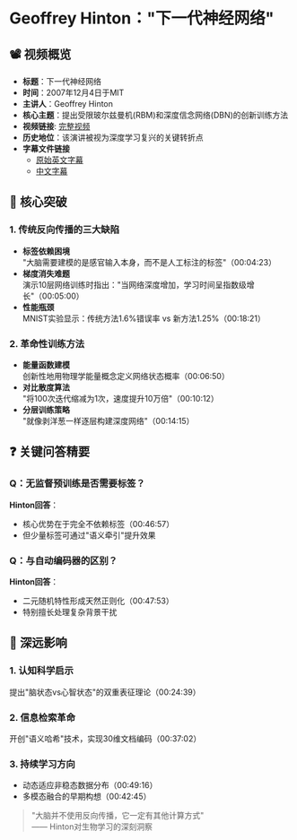 # Geoffrey Hinton："下一代神经网络"

## 📽️ 视频概览
- **标题**：下一代神经网络
- **时间**：2007年12月4日于MIT
- **主讲人**：Geoffrey Hinton
- **核心主题**：提出受限玻尔兹曼机(RBM)和深度信念网络(DBN)的创新训练方法
- **视频链接**: [完整视频](https://www.youtube.com/watch?v=AyzOUbkUf3M&t=2205s)
- **历史地位**：该演讲被视为深度学习复兴的关键转折点
- **字幕文件链接**
  - [原始英文字幕](srt/20071204_The_Next_Generation_of_Neural_Networks.txt)
  - [中文字幕](srt/20071204_The_Next_Generation_of_Neural_Networks_Chinese.txt)

## 🎯 核心突破

### 1. 传统反向传播的三大缺陷
- **标签依赖困境**  
  "大脑需要建模的是感官输入本身，而不是人工标注的标签"（00:04:23）
- **梯度消失难题**  
  演示10层网络训练时指出："当网络深度增加，学习时间呈指数级增长"（00:05:00）
- **性能瓶颈**  
  MNIST实验显示：传统方法1.6%错误率 vs 新方法1.25%（00:18:21）

### 2. 革命性训练方法
- **能量函数建模**  
  创新性地用物理学能量概念定义网络状态概率（00:06:50）
- **对比散度算法**  
  "将100次迭代缩减为1次，速度提升10万倍"（00:10:12）
- **分层训练策略**  
  "就像剥洋葱一样逐层构建深度网络"（00:14:15）

## ❓ 关键问答精要

### Q：无监督预训练是否需要标签？
**Hinton回答**：  
- 核心优势在于完全不依赖标签（00:46:57）
- 但少量标签可通过"语义牵引"提升效果

### Q：与自动编码器的区别？
**Hinton回答**：  
- 二元随机特性形成天然正则化（00:47:53）
- 特别擅长处理复杂背景干扰

## 🔮 深远影响

### 1. 认知科学启示
提出"脑状态vs心智状态"的双重表征理论（00:24:39）

### 2. 信息检索革命
开创"语义哈希"技术，实现30维文档编码（00:37:02）

### 3. 持续学习方向
- 动态适应非稳态数据分布（00:49:16）
- 多模态融合的早期构想（00:42:45）

> "大脑并不使用反向传播，它一定有其他计算方式"  
> —— Hinton对生物学习的深刻洞察
